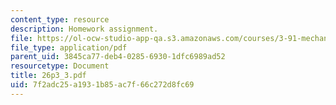 ```yaml
---
content_type: resource
description: Homework assignment.
file: https://ol-ocw-studio-app-qa.s3.amazonaws.com/courses/3-91-mechanical-behavior-of-plastics-spring-2007/7f2adc25a1931b85ac7f66c272d8fc69_26p3_3.pdf
file_type: application/pdf
parent_uid: 3845ca77-deb4-0285-6930-1dfc6989ad52
resourcetype: Document
title: 26p3_3.pdf
uid: 7f2adc25-a193-1b85-ac7f-66c272d8fc69
---
```

